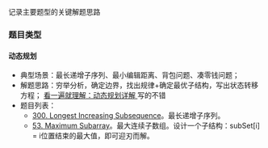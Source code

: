  记录主要题型的关键解题思路

### 题目类型

#### 动态规划

* 典型场景：最长递增子序列、最小编辑距离、背包问题、凑零钱问题；
* 解题思路：穷举分析，确定边界，找出规律+确定最优子结构，写出状态转移方程；
    [看一遍就理解：动态规划详解 ](https://juejin.cn/post/6951922898638471181#heading-15) 写的不错
* 题目列表：
    * [300. Longest Increasing Subsequence](https://leetcode.com/problems/longest-increasing-subsequence/)。最长递增子序列。
    * [53. Maximum Subarray](https://leetcode.com/problems/maximum-subarray/)。最大连续子数组。设计一个子结构：subSet[i] = i位置结束的最大值，即可迎刃而解。
    
